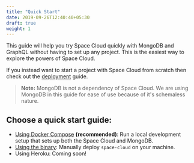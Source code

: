 ```yaml
---
title: "Quick Start"
date: 2019-09-26T12:40:40+05:30
draft: true
weight: 1
---
```


This guide will help you try Space Cloud quickly with MongoDB and GraphQL without having to set up any project. This is the easiest way to explore the powers of Space Cloud.

If you instead want to start a project with Space Cloud from scratch then check out the [deployment](/getting-started/deployment) guide.

> **Note:** MongoDB is not a dependency of Space Cloud. We are using MongoDB in this guide for ease of use because of it's schemaless nature.

## Choose a quick start guide:
- [Using Docker Compose](/getting-started/quick-start/docker-compose) **(recommended)**: Run a local development setup that sets up both the Space Cloud and MongoDB.
- [Using the binary](/getting-started/quick-start/manual): Manually deploy `space-cloud` on your machine.
- Using Heroku: Coming soon!


